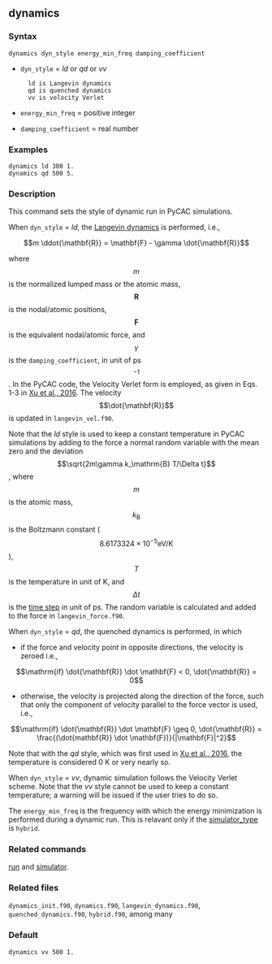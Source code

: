 ## dynamics

### Syntax

	dynamics dyn_style energy_min_freq damping_coefficient

* `dyn_style` = _ld_ or _qd_ or _vv_

		ld is Langevin dynamics
		qd is quenched dynamics
		vv is velocity Verlet

* `energy_min_freq` = positive integer

* `damping_coefficient` = real number

### Examples

	dynamics ld 300 1.
	dynamics qd 500 5.

### Description

This command sets the style of dynamic run in PyCAC simulations.

When `dyn_style` = _ld_, the [Langevin dynamics](https://en.wikipedia.org/wiki/Langevin_dynamics) is performed, i.e.,

$$m \ddot{\mathbf{R}} = \mathbf{F} - \gamma \dot{\mathbf{R}}$$

where $$m$$ is the normalized lumped mass or the atomic mass, $$\mathbf{R}$$ is the nodal/atomic positions, $$\mathbf{F}$$ is the equivalent nodal/atomic force, and $$\gamma$$ is the `damping_coefficient`, in unit of ps$$^{-1}$$. In the PyCAC code, the Velocity Verlet form is employed, as given in Eqs. 1-3 in [Xu et al., 2016](http://dx.doi.org/10.1016/j.ijsolstr.2016.03.030). The velocity $$\dot{\mathbf{R}}$$ is updated in `langevin_vel.f90`.

Note that the _ld_ style is used to keep a constant temperature in PyCAC simulations by adding to the force a normal random variable with the mean zero and the deviation $$\sqrt{2m\gamma k_\mathrm{B} T/\Delta t}$$, where $$m$$ is the atomic mass, $$k_\mathrm{B}$$ is the Boltzmann constant ($$8.6173324\times 10^{-5} \mathrm{eV/K}$$), $$T$$ is the temperature in unit of K, and $$\Delta t$$ is the [time step](run.md) in unit of ps. The random variable is calculated and added to the force in `langevin_force.f90`.

When `dyn_style` = _qd_, the quenched dynamics is performed, in which

* if the force and velocity point in opposite directions, the velocity is zeroed i.e.,

$$\mathrm{if} \dot{\mathbf{R}} \dot \mathbf{F} < 0, \dot{\mathbf{R}} = 0$$

* otherwise, the velocity is projected along the direction of the force, such that only the component of velocity parallel to the force vector is used, i.e.,

$$\mathrm{if} \dot{\mathbf{R}} \dot \mathbf{F} \geq 0, \dot{\mathbf{R}} = \frac{(\dot{mathbf{R}} \dot \mathbf{F})}{|\mathbf{F}|^2}$$

Note that with the _qd_ style, which was first used in [Xu et al., 2016](http://dx.doi.org/10.1038/npjcompumats.2015.16), the temperature is considered 0 K or very nearly so.

When `dyn_style` = _vv_, dynamic simulation follows the Velocity Verlet scheme. Note that the _vv_ style cannot be used to keep a constant temperature; a warning will be issued if the user tries to do so.

The `energy_min_freq` is the frequency with which the energy minimization is performed during a dynamic run. This is relavant only if the [simulator_type](simulator.md) is `hybrid`.

### Related commands

[run](run.md) and [simulator](simulator.md).

### Related files

`dynamics_init.f90`, `dynamics.f90`, `langevin_dynamics.f90`, `quenched_dynamics.f90`, `hybrid.f90`, among many

### Default

	dynamics vv 500 1.
